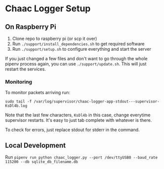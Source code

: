 # Chaac Logger Setup

## On Raspberry Pi

1. Clone repo to raspberry pi (or scp it over)
2. Run `./support/install_dependencies.sh` to get required software
3. Run `./support/setup.sh` to configure everything and start the server

If you just changed a few files and don't want to go through the whole pipenv process again, you can use `./support/update.sh`. This will just restart the services.

### Monitoring
To monitor packets arriving run:

`sudo tail -f /var/log/supervisor/chaac-logger-app-stdout---supervisor-KsDl4b.log`

Note that the last few characters, `KsDl4b` in this case, change everytime supervisor restarts. It's easy to just tab complete with whatever is there.

To check for errors, just replace stdout for stderr in the command.

## Local Development
Run `pipenv run python chaac_logger.py --port /dev/ttyUSB0 --baud_rate 115200 --db sqlite_db_filename.db`
